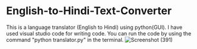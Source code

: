 # English-to-Hindi-Text-Converter
This is a language translator (English to Hindi) using python(GUI).
I have used  visual studio code for writing code. You can run the code by using the command "python translator.py" in the terminal.
![Screenshot (391)](https://user-images.githubusercontent.com/57265762/87851368-b23c1680-c915-11ea-9d3e-7a73c975142d.png)

